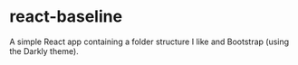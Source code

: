 # react-baseline

A simple React app containing a folder structure I like and Bootstrap (using the Darkly theme).

